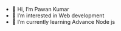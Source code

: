 - 👋 Hi, I’m Pawan Kumar
- 👀 I’m interested in Web development
- 🌱 I’m currently learning Advance Node js

<!---
pawanchaubey123/pawanchaubey123 is a ✨ special ✨ repository because its `README.md` (this file) appears on your GitHub profile.
You can click the Preview link to take a look at your changes.
--->
